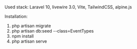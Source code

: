 Used stack: Laravel 10, livewire 3.0, Vite, TailwindCSS, alpine.js


Installation:
1. php artisan migrate
2. php artisan db:seed --class=EventTypes
3. npm install
4. php artisan serve


